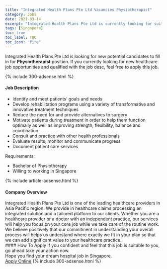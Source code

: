 ```yaml
---
title: "Integrated Health Plans Pte Ltd Vacancies Physiotherapist" 
category: Jobs 
date: 2021-03-14 
excerpt: "Integrated Health Plans Pte Ltd is currently looking for suitable person to fill in the Physiotherapist which positioned at Singapore" 
tags: [Singapore] 
toc: true 
toc_label: TOC 
toc_icon: "fire" 
--- 
```


<p>Integrated Health Plans Pte Ltd is looking for new potential candidates to fill in for <b>Physiotherapist</b> position. If you currently looking for new healthcare job opportunities and qualified with the job desc, feel free to apply this job.
</p>{% include 300-adsense.html %} 
<div><div><h4>Job Description</h4></div><div><div><span><div><ul><li>Identify and meet patients&#8217; goals and needs</li><li>Develop rehabilitation programs using a variety of transformative and innovative treatment techniques</li><li>Reduce the need for and provide alternatives to surgery</li><li>Motivate patients during treatment in order to help them function optimally as well as improving strength, flexibility, balance and coordination</li><li>Consult and practice with other health professionals</li><li>Evaluate results, monitor and communicate progress</li><li>Document patient care services</li></ul><div>Requirements:</div><ul><li>Bachelor of Physiotherapy</li><li>Willing to working in Singapore</li></ul></div></span></div></div></div> 
{% include article-adsense.html %} 
<div><div><h4>Company Overview</h4></div><div><div><span><div><div>Integrated Health Plans Pte Ltd is one of the leading healthcare providers in Asia Pacific region. We provide in healthcare claims processing an integrated solution and a tailored platform to our clients. Whether you are a healthcare provider or a doctor with an independent practice, our services will help you focus on your core job while we take care of the routine work. We believe positively that our commitment in understanding your overall process will helps us understand where exactly we fit in your plan so that we can add significant value to your healthcare practice.</div></div></span></div></div></div> 
#### How To Apply 
If you confident and feel that this job is suitable to you, go ahead take your action now. <br/> 
Hope you find your dream hospital job in Singapore. <br/> 
<a href="https://www.jobstreet.com.my/en/job/physiotherapist-8388220/origin/sg?jobId=jobstreet-sg-job-8388220" class="btn btn--warning" target="_blank" rel="nofollow noopenner">Apply Online</a> 
{% include 300-adsense.html %} 